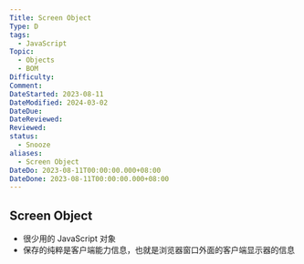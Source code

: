```yaml
---
Title: Screen Object
Type: D
tags:
  - JavaScript
Topic:
  - Objects
  - BOM
Difficulty: 
Comment: 
DateStarted: 2023-08-11
DateModified: 2024-03-02
DateDue: 
DateReviewed: 
Reviewed: 
status:
  - Snooze
aliases:
  - Screen Object
DateDo: 2023-08-11T00:00:00.000+08:00
DateDone: 2023-08-11T00:00:00.000+08:00
---
```


## Screen Object

- 很少用的 JavaScript 对象
- 保存的纯粹是客户端能力信息，也就是浏览器窗口外面的客户端显示器的信息
